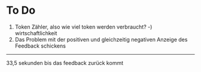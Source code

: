 # To Do

1. Token Zähler, also wie viel token werden verbraucht? -) wirtschaftlichkeit
2. Das Problem mit der positiven und gleichzeitig negativen Anzeige des Feedback schickens

---

33,5 sekunden bis das feedback zurück kommt